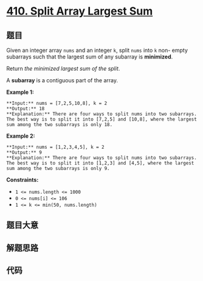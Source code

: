 # [410. Split Array Largest Sum](https://leetcode.com/problems/split-array-largest-sum)

## 题目

Given an integer array `nums` and an integer `k`, split `nums` into `k` non-
empty subarrays such that the largest sum of any subarray is **minimized**.

Return _the minimized largest sum of the split_.

A **subarray** is a contiguous part of the array.



**Example 1:**

    
    
    **Input:** nums = [7,2,5,10,8], k = 2
    **Output:** 18
    **Explanation:** There are four ways to split nums into two subarrays.
    The best way is to split it into [7,2,5] and [10,8], where the largest sum among the two subarrays is only 18.
    

**Example 2:**

    
    
    **Input:** nums = [1,2,3,4,5], k = 2
    **Output:** 9
    **Explanation:** There are four ways to split nums into two subarrays.
    The best way is to split it into [1,2,3] and [4,5], where the largest sum among the two subarrays is only 9.
    



**Constraints:**

  * `1 <= nums.length <= 1000`
  * `0 <= nums[i] <= 106`
  * `1 <= k <= min(50, nums.length)`


## 题目大意

## 解题思路

## 代码

```javascript

```
